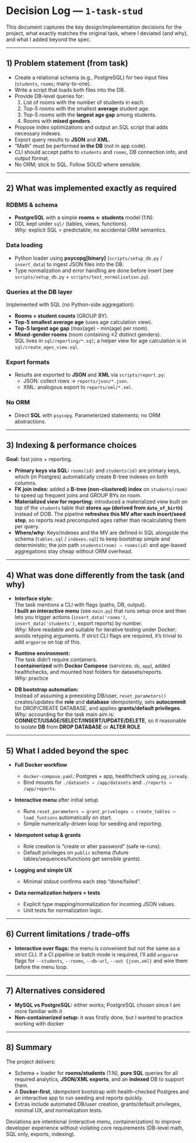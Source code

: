 # Decision Log — `1-task-stud`

This document captures the key design/implementation decisions for the project, what exactly matches the original task, where I deviated (and why), and what I added beyond the spec.

---

## 1) Problem statement (from task)

- Create a relational schema (e.g., PostgreSQL) for two input files (`students`, `rooms`; many-to-one).
- Write a script that loads both files into the DB.
- Provide DB-level queries for:
  1. List of rooms with the number of students in each.
  2. Top-5 rooms with the smallest **average** student age.
  3. Top-5 rooms with the **largest age gap** among students.
  4. Rooms with **mixed genders**.
- Propose index optimizations and output an SQL script that adds necessary indexes.
- Export query results to **JSON** and **XML**.
- “Math” must be performed **in the DB** (not in app code).
- CLI should accept paths to `students` and `rooms`, DB connection info, and output format.
- No ORM; stick to SQL. Follow SOLID where sensible.

---

## 2) What was implemented **exactly as required**

### RDBMS & schema
- **PostgreSQL** with a simple **rooms ← students** model (1:N).
- DDL kept under `sql/` (tables, views, functions).  
  *Why:* explicit SQL = predictable; no accidental ORM semantics.

### Data loading
- Python loader using **psycopg[binary]** (`scripts/setup_db.py` / `insert_data`) to ingest JSON files into the DB.
- Type normalization and error handling are done before insert (see `scripts/setup_db.py` + `scripts/test_normalisation.py`).

### Queries at the **DB layer**
Implemented with SQL (no Python-side aggregation):
- **Rooms + student counts** (GROUP BY).
- **Top-5 smallest average age** (uses age calculation view).
- **Top-5 largest age gap** (max(age) - min(age) per room).
- **Mixed-gender rooms** (room containing ≥2 distinct genders).  
SQL lives in `sql/reporting/*.sql`; a helper view for age calculation is in `sql/create_ages_view.sql`.

### Export formats
- Results are exported to **JSON** and **XML** via `scripts/report.py`:
  - JSON: collect rows → `reports/json/*.json`.
  - XML: analogous export to `reports/xml/*.xml`.

### No ORM
- Direct **SQL** with `psycopg`. Parameterized statements; no ORM abstractions.

---

## 3) Indexing & performance choices

**Goal:** fast joins + reporting.

* **Primary keys via SQL:** `rooms(id)` and `students(id)` are primary keys, which (in Postgres) automatically create B-tree indexes on both columns.
* **FK join index:** added a **B-tree (non-clustered) index** on `students(room)` to speed up frequent joins and GROUP BYs on room.
* **Materialized view for reporting:** introduced a materialized view built on top of the `students` table that **stores `age` (derived from `date_of_birth`)** instead of DOB. The pipeline **refreshes this MV after each insert/seed step**, so reports read precomputed ages rather than recalculating them per query.
* **Where/why:** Keys/indexes and the MV are defined in SQL alongside the schema (`tables.sql` / `indexes.sql`) to keep bootstrap simple and deterministic; the join path `students(room) → rooms(id)` and age-based aggregations stay cheap without ORM overhead.

---

## 4) What was done **differently** from the task (and why)

- **Interface style:**  
  The task mentions a CLI with flags (paths, DB, output).  
  **I built an interactive menu** (see `main.py`) that runs setup once and then lets you trigger actions (`insert_data('rooms')`, `insert_data('students')`, export reports) by number.  
  *Why:* More readable and suitable for iterative testing under Docker; avoids retyping arguments. If strict CLI flags are required, it’s trivial to add `argparse` on top of this.

- **Runtime environment:**  
  The task didn’t require containers.  
  **I containerized** with **Docker Compose** (services: `db`, `app`), added healthchecks, and mounted host folders for datasets/reports.  
  *Why:* practice

- **DB bootstrap automation:**  
  Instead of assuming a preexisting DB/user, `reset_parameters()` creates/updates the **role** and **database** idempotently, sets **autocommit** for DROP/CREATE DATABASE, and applies **grants/default privileges**.  
  *Why:* accourding for the task main aim is: **CONNECT/USAGE/SELECT/INSERT/UPDATE/DELETE**, so it reasonable to isolate **DB** from **DROP DATABASE** or **ALTER ROLE**

---

## 5) What I added **beyond** the spec

- **Full Docker workflow**  
  - `docker-compose.yaml`: Postgres + app, healthcheck using `pg_isready`.  
  - Bind mounts for `./datasets → /app/datasets` and `./reports → /app/reports`.

- **Interactive menu** after initial setup  
  - Runs `reset_parameters → grant_priveleges → create_tables → load_funtions` automatically on start.
  - Simple numerically-driven loop for seeding and reporting.

- **Idempotent setup & grants**  
  - Role creation is “create or alter password” (safe re-runs).  
  - Default privileges on `public` schema (future tables/sequences/functions get sensible grants).

- **Logging and simple UX**  
  - Minimal stdout confirms each step “done/failed”.  

- **Data normalization helpers + tests**  
  - Explicit type mapping/normalization for incoming JSON values.  
  - Unit tests for normalization logic.

---

## 6) Current limitations / trade-offs

- **Interactive over flags:** the menu is convenient but not the same as a strict CLI. If a CI pipeline or batch mode is required, I’ll add `argparse` flags for `--students`, `--rooms`, `--db-url`, `--out {json,xml}` and wire them before the menu loop.

---

## 7) Alternatives considered

- **MySQL vs PostgreSQL:** either works; PostgreSQL chosen since I am more familiar with it
- **Non-containerized setup:** it was firstly done, but I wanted to practice working with docker

---

## 8) Summary

The project delivers:
- Schema + loader for **rooms/students** (1:N), **pure SQL** queries for all required analytics, **JSON/XML exports**, and an **indexed** DB to support them.
- A **Docker-first**, idempotent bootstrap with health-checked Postgres and an interactive app to run seeding and reports quickly.
- Extras include automated DB/user creation, grants/default privileges, minimal UX, and normalization tests.

Deviations are intentional (interactive menu, containerization) to improve developer experience without violating core requirements (DB-level math, SQL only, exports, indexing).
